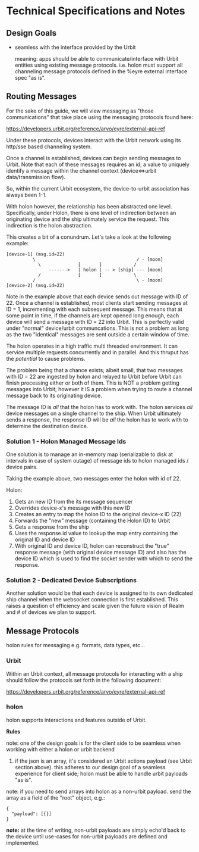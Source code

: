 # Technical Specifications and Notes

## Design Goals

- seamless with the interface provided by the Urbit

  meaning: apps should be able to communicate/interface with Urbit entities using existing message protocols. i.e. holon must support all channeling message protocols defined in the %eyre external interface spec "as is".

## Routing Messages

For the sake of this guide, we will view messaging as "those communications" that take place using the messaging protocols found here:

https://developers.urbit.org/reference/arvo/eyre/external-api-ref

Under these protocols, devices interact with the Urbit network using its http/sse based channeling system.

Once a channel is established, devices can begin sending messages to Urbit. Note that each of these messages requires an id; a value to uniquely identify a message within the channel context (device<=>urbit data/transmission flow).

So, within the current Urbit ecosystem, the device-to-urbit association has always been 1-1.

With holon however, the relationship has been abstracted one level. Specifically, under Holon, there is one level of indirection between an originating device and the ship ultimately service the request. This indirection is the holon abstraction.

This creates a bit of a conundrum. Let's take a look at the following example:

```
[device-1] (msg.id=22)
          \                                      / - [moon]
            \              [       ]            /
                ------->   | holon | -- > [ship] --- [moon]
            /              [       ]            \
          /                                      \ - [moon]
[device-2] (msg.id=22)
```

Note in the example above that each device sends out message with ID of 22. Once a channel is established, most clients start sending messages at ID = 1, incrementing with each subsequent message. This means that at some point in time, if the channels are kept opened long enough, each device will send a message with ID = 22 into Urbit. This is perfectly valid under "normal" device/urbit communcations. This is not a problem as long as the two "identical" messages are sent outside a certain window of time.

The holon operates in a high traffic multi threaded environment. It can service multiple requests concurrently and in parallel. And this thruput has the _potential_ to cause problems.

The problem being that a chance exists; albeit small, that two messages with ID = 22 are ingested by holon and relayed to Urbit before Urbit can finish processing either or both of them. This is NOT a problem getting messages into Urbit; however it IS a problem when trying to route a channel message back to its originating device.

The message ID is _all_ that the holon has to work with. The holon services _all_ device messages on a single channel to the ship. When Urbit ultimately sends a response, the response ID will be _all_ the holon has to work with to determine the destination device.

### Solution 1 - Holon Managed Message Ids

One solution is to manage an in-memory map (serializable to disk at intervals in case of system outage) of message ids to holon managed ids / device pairs.

Taking the example above, two messages enter the holon with id of 22.

Holon:

1. Gets an new ID from the its message sequencer
2. Overrides device-x's message with this new ID
3. Creates an entry to map the holon ID to the original device-x ID (22)
4. Forwards the "new" message (containing the Holon ID) to Urbit
5. Gets a response from the ship
6. Uses the response.id value to lookup the map entry containing the original ID and device ID
7. With original ID and device ID, holon can reconstruct the "true" response message (with original device message ID) and also has the device ID which is used to find the socket sender with which to send the response.

### Solution 2 - Dedicated Device Subscriptions

Another solution would be that each device is assigned to its own dedicated ship channel when the websocket connection is first established. This raises a question of efficiency and scale given the future vision of Realm and # of devices we plan to support.

## Message Protocols

holon rules for messaging e.g. formats, data types, etc...

### Urbit

Within an Urbit context, all message protocols for interacting with a ship should follow the protocols set forth in the following document:

https://developers.urbit.org/reference/arvo/eyre/external-api-ref

### holon

holon supports interactions and features outside of Urbit.

**Rules**

note: one of the design goals is for the client side to be seamless when working with either a holon or urbit backend

1. if the json is an array, it's considered an Urbit actions payload (see Urbit section above). this adheres to our design goal of a seamless experience for client side; holon must be able to handle urbit payloads "as is".

note: if you need to send arrays into holon as a non-urbit payload. send the array as a field of the "root" object, e.g.:

```jsonc
{
  "payload": [{}]
}
```

**note:** at the time of writing, non-urbit payloads are simply echo'd back to the device until use-cases for non-urbit payloads are defined and implemented.

